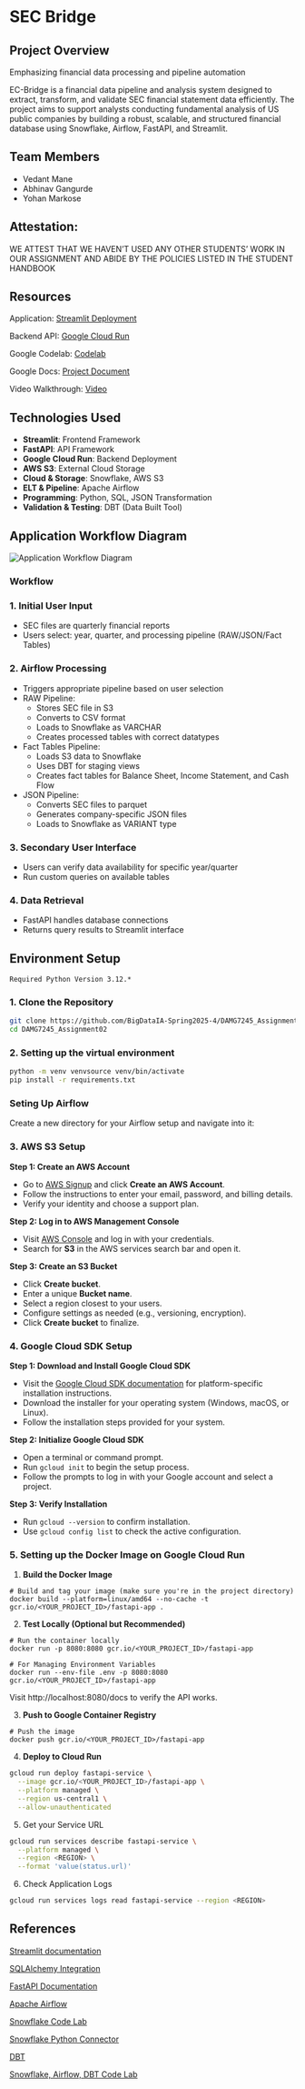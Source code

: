 # SEC Bridge

## Project Overview

Emphasizing financial data processing and pipeline automation

EC-Bridge is a financial data pipeline and analysis system designed to extract, transform, and validate SEC financial statement data efficiently. The project aims to support analysts conducting fundamental analysis of US public companies by building a robust, scalable, and structured financial database using Snowflake, Airflow, FastAPI, and Streamlit.

## Team Members

- Vedant Mane
- Abhinav Gangurde
- Yohan Markose

## Attestation:

WE ATTEST THAT WE HAVEN’T USED ANY OTHER STUDENTS’ WORK IN OUR ASSIGNMENT AND ABIDE BY THE POLICIES LISTED IN THE STUDENT HANDBOOK

## Resources

Application: [Streamlit Deployment](https://webpdfdataextractiontool.streamlit.app/)

Backend API: [Google Cloud Run](https://fastapi-service-rhtrkfwlfq-uc.a.run.app/docs)

Google Codelab: [Codelab](https://codelabs-preview.appspot.com/?file_id=1xwrkjouN6SqtHA2sCEjKclfBJKb0yfX7YK_DwzOorpM#0)

Google Docs: [Project Document](https://docs.google.com/document/d/1xwrkjouN6SqtHA2sCEjKclfBJKb0yfX7YK_DwzOorpM/edit?usp=sharing)

Video Walkthrough: [Video](https://drive.google.com/file/d/1gRAybJijrtRXynX8-bh1Lo14EUulq4xh/view?usp=sharing)

## Technologies Used

- **Streamlit**: Frontend Framework
- **FastAPI**: API Framework
- **Google Cloud Run**: Backend Deployment
- **AWS S3**: External Cloud Storage
- **Cloud & Storage**: Snowflake, AWS S3
- **ELT & Pipeline**: Apache Airflow
- **Programming**: Python, SQL, JSON Transformation
- **Validation & Testing**: DBT (Data Built Tool)

## Application Workflow Diagram

![Application Workflow Diagram](data_stream.png)

### Workflow
### 1. Initial User Input

- SEC files are quarterly financial reports
- Users select: year, quarter, and processing pipeline (RAW/JSON/Fact Tables)

### 2. Airflow Processing

- Triggers appropriate pipeline based on user selection
- RAW Pipeline:
    - Stores SEC file in S3
    - Converts to CSV format
    - Loads to Snowflake as VARCHAR
    - Creates processed tables with correct datatypes
- Fact Tables Pipeline:
    - Loads S3 data to Snowflake
    - Uses DBT for staging views
    - Creates fact tables for Balance Sheet, Income Statement, and Cash Flow
- JSON Pipeline:
    - Converts SEC files to parquet
    - Generates company-specific JSON files
    - Loads to Snowflake as VARIANT type

### 3. Secondary User Interface

- Users can verify data availability for specific year/quarter
- Run custom queries on available tables

### 4. Data Retrieval

- FastAPI handles database connections
- Returns query results to Streamlit interface

## Environment Setup

```
Required Python Version 3.12.*
```

### 1. Clone the Repository

```bash
git clone https://github.com/BigDataIA-Spring2025-4/DAMG7245_Assignment02.git
cd DAMG7245_Assignment02
```

### 2. Setting up the virtual environment

```bash
python -m venv venvsource venv/bin/activate
pip install -r requirements.txt
```
### Seting Up Airflow

Create a new directory for your Airflow setup and navigate into it:

### 3. AWS S3 Setup

**Step 1: Create an AWS Account**

- Go to [AWS Signup](https://aws.amazon.com/) and click **Create an AWS Account**.
- Follow the instructions to enter your email, password, and billing details.
- Verify your identity and choose a support plan.

**Step 2: Log in to AWS Management Console**

- Visit [AWS Console](https://aws.amazon.com/console/) and log in with your credentials.
- Search for **S3** in the AWS services search bar and open it.

**Step 3: Create an S3 Bucket**

- Click **Create bucket**.
- Enter a unique **Bucket name**.
- Select a region closest to your users.
- Configure settings as needed (e.g., versioning, encryption).
- Click **Create bucket** to finalize.

### 4. Google Cloud SDK Setup

**Step 1: Download and Install Google Cloud SDK**

- Visit the [Google Cloud SDK documentation](https://cloud.google.com/sdk/docs/install) for platform-specific installation instructions.
- Download the installer for your operating system (Windows, macOS, or Linux).
- Follow the installation steps provided for your system.

**Step 2: Initialize Google Cloud SDK**

- Open a terminal or command prompt.
- Run `gcloud init` to begin the setup process.
- Follow the prompts to log in with your Google account and select a project.

**Step 3: Verify Installation**

- Run `gcloud --version` to confirm installation.
- Use `gcloud config list` to check the active configuration.

### 5. Setting up the Docker Image on Google Cloud Run

1. **Build the Docker Image**

```docker
# Build and tag your image (make sure you're in the project directory)
docker build --platform=linux/amd64 --no-cache -t gcr.io/<YOUR_PROJECT_ID>/fastapi-app .

```

2. **Test Locally (Optional but Recommended)**

```docker
# Run the container locally
docker run -p 8080:8080 gcr.io/<YOUR_PROJECT_ID>/fastapi-app

# For Managing Environment Variables
docker run --env-file .env -p 8080:8080 gcr.io/<YOUR_PROJECT_ID>/fastapi-app
```

Visit http://localhost:8080/docs to verify the API works.

3. **Push to Google Container Registry**

```docker
# Push the image
docker push gcr.io/<YOUR_PROJECT_ID>/fastapi-app
```

4. **Deploy to Cloud Run**

```bash
gcloud run deploy fastapi-service \
  --image gcr.io/<YOUR_PROJECT_ID>/fastapi-app \
  --platform managed \
  --region us-central1 \
  --allow-unauthenticated  
```

5. Get your Service URL

```bash
gcloud run services describe fastapi-service \
  --platform managed \
  --region <REGION> \
  --format 'value(status.url)'
```

6. Check Application Logs

```bash
gcloud run services logs read fastapi-service --region <REGION>
```

## References

[Streamlit documentation](https://docs.streamlit.io/)

[SQLAlchemy Integration](https://fastapi.tiangolo.com/tutorial/sql-databases/)

[FastAPI Documentation](https://fastapi.tiangolo.com/)

[Apache Airflow](https://airflow.apache.org/docs/)

[Snowflake Code Lab]( https://quickstarts.snowflake.com/guide/getting_started_with_snowflake/index.html#0)

[Snowflake Python Connector](https://docs.snowflake.com/en/user-guide/python-connector)

[DBT](https://docs.getdbt.com/)

[Snowflake, Airflow, DBT Code Lab](https://quickstarts.snowflake.com/guide/data_engineering_with_apache_airflow/index.html?index=..%2F..index#0)
